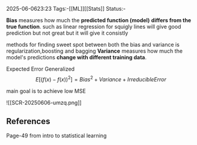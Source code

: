 2025-06-0623:23
Tags:-[[ML]][[Stats]]
Status:-

**Bias** measures how much the **predicted function (model)** **differs from the true function**.
such as linear regression for squigly lines will give good prediction but not great but it will give it consistly

methods for finding sweet spot between both the bias and variance is regularization,boosting and bagging
**Variance** measures how much the model's predictions **change with different training data**.

Expected Error Generalized
$$
E[(f^​(x)−f(x))^2]=Bias^2+Variance+Irreducible Error
$$

main goal is to achieve low MSE

![[SCR-20250606-umzq.png]]


## References
Page-49 from intro to statistical learning